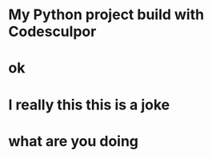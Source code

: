 # My Python project build with Codesculpor
# ok
# I really this this is a joke
# what are you doing
